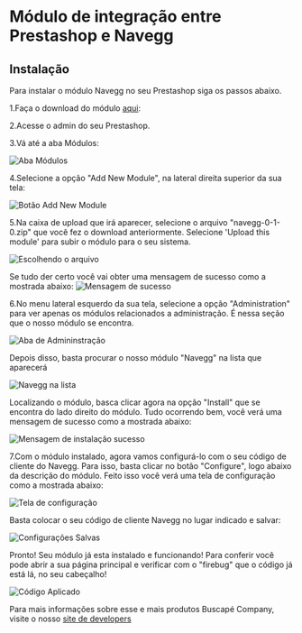 Módulo de integração entre Prestashop e Navegg
==================================================

Instalação
------------

Para instalar o módulo Navegg no seu Prestashop siga os passos abaixo.

1.Faça o download do módulo [aqui](https://github.com/devbuscapecompany/navegg_prestashop_module/raw/master/navegg-0-1-0.zip):

2.Acesse o admin do seu Prestashop.

3.Vá até a aba Módulos:

![Aba Módulos](https://raw.github.com/devbuscapecompany/navegg_prestashop_module/master/readme_imgs/abamodulos.png)

4.Selecione a opção "Add New Module", na lateral direita superior da sua tela:

![Botão Add New Module](https://raw.github.com/devbuscapecompany/navegg_prestashop_module/master/readme_imgs/addmodulo.png)

5.Na caixa de upload que irá aparecer, selecione o arquivo "navegg-0-1-0.zip" que você fez o download anteriormente. Selecione 'Upload this module' para subir o módulo para o seu sistema.

![Escolhendo o arquivo](https://raw.github.com/devbuscapecompany/navegg_prestashop_module/master/readme_imgs/choosefile.png)

Se tudo der certo você vai obter uma mensagem de sucesso como a mostrada abaixo:
![Mensagem de sucesso](https://raw.github.com/devbuscapecompany/navegg_prestashop_module/master/readme_imgs/downloadedmodule.png)

6.No menu lateral esquerdo da sua tela, selecione a opção "Administration" para ver apenas os módulos relacionados a administração. É nessa seção que o nosso módulo se encontra.

![Aba de Admininstração](https://raw.github.com/devbuscapecompany/navegg_prestashop_module/master/readme_imgs/abaadministration.png)

Depois disso, basta procurar o nosso módulo "Navegg" na lista que aparecerá

![Navegg na lista](https://raw.github.com/devbuscapecompany/navegg_prestashop_module/master/readme_imgs/listademodulos.png)

Localizando o módulo, basca clicar agora na opção "Install" que se encontra do lado direito do módulo. Tudo ocorrendo bem, você verá uma mensagem de sucesso como a mostrada abaixo:

![Mensagem de instalação sucesso](https://raw.github.com/devbuscapecompany/navegg_prestashop_module/master/readme_imgs/installedmodule.png)

7.Com o módulo instalado, agora vamos configurá-lo com o seu código de cliente do Navegg. Para isso, basta clicar no botão "Configure", logo abaixo da descrição do módulo.
Feito isso você verá uma tela de configuração como a mostrada abaixo:

![Tela de configuração](https://raw.github.com/devbuscapecompany/navegg_prestashop_module/master/readme_imgs/settingsmodule.png)

Basta colocar o seu código de cliente Navegg no lugar indicado e salvar:

![Configurações Salvas](https://raw.github.com/devbuscapecompany/navegg_prestashop_module/master/readme_imgs/savedsettings.png)

Pronto! Seu módulo já esta instalado e funcionando! Para conferir você pode abrir a sua página principal e verificar com o "firebug" que o código já está lá, no seu cabeçalho!

![Código Aplicado](https://raw.github.com/devbuscapecompany/navegg_prestashop_module/master/readme_imgs/exemplomoduloworks.png)

Para mais informações sobre esse e mais produtos Buscapé Company, visite o nosso [site de developers](http://developer.buscape.com.br)